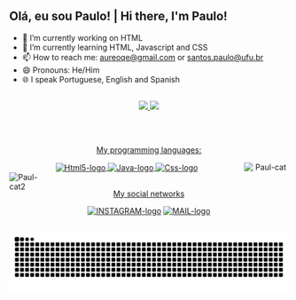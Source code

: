 ## Olá, eu sou Paulo! | Hi there, I'm Paulo!


- 🔭 I’m currently working on HTML
- 📖 I’m currently learning HTML, Javascript and CSS
- 📫 How to reach me: aureoqe@gmail.com or santos.paulo@ufu.br
- 😄 Pronouns: He/Him
- 🌐 I speak Portuguese, English and Spanish

##

<div align="center">
  <a href="https://github.com/Paulsantts">
  <img height="180cm" src="https://github-readme-stats.vercel.app/api?username=Paulsantts&show_icons=true&theme=tokyonight&include_all_commits=true&count_private+true"/>
  <img height="180cm" src="https://github-readme-stats.vercel.app/api/top-langs/?username=Paulsantts&layout=compact&langs_count=16&theme=tokyonight"/>
</div>

##
    
<div align="center" style="display: inline_block"><br>
  <p>My programming languages:</p>
  <img align="center" alt="Html5-logo" height="30" width="40" src="https://cdn.jsdelivr.net/gh/devicons/devicon@latest/icons/html5/html5-original.svg">
  <img align="center" alt="Java-logo" height="30" width="40" src="https://cdn.jsdelivr.net/gh/devicons/devicon@latest/icons/javascript/javascript-original.svg">
  <img align="center" alt="Css-logo" height="30" width="40" img src="https://cdn.jsdelivr.net/gh/devicons/devicon@latest/icons/css3/css3-original.svg">

  <img align="right" height="80" width="80" alt="Paul-cat" src="https://media.tenor.com/E2n40PIjRCQAAAAM/cat-cat-meme.gif">
</div>
<img align="left" height="80" width="80" alt="Paul-cat2" src="https://media.tenor.com/lu_5toD9KpYAAAAM/gato.gif">
</div>

##

<div align="center">
  <p>My social networks</p>
 <a href="https://www.instagram.com/santozpa?igsh=NjVwN3F3Mmppb2cw&utm_source=qr" target="_blank"><img alt="INSTAGRAM-logo" src="https://img.shields.io/badge/Instagram-E4405F?style=for-the-badge&logo=instagram&logoColor=white" target="_blank"></a>
 <a href="mailto:santos.paulo@gmail.com" target="_blank"><img alt="MAIL-logo" src="https://img.shields.io/badge/Gmail-D14836?style=for-the-badge&logo=gmail&logoColor=white" target="_blank"></a>
</div>

##

<img src="https://raw.githubusercontent.com/Paulsantts/paulsantts/output/snake.svg" alt="Snake animation" />



